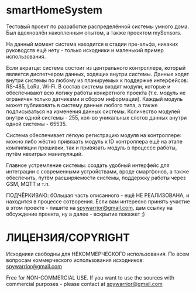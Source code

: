 # smartHomeSystem

Тестовый проект по разработке распределённой системы умного дома. Был вдохновлён накопленным опытом, а также проектом mySensors.

На данный момент система находится в стадии пре-альфа, никаких руководств ещё нету - только исходники и маленький пример использования.

Если вкратце: система состоит из центрального контроллера, который является диспетчером данных, ходящих внутри системы. Данные ходят внутри системы по любому из планируемых к поддержке интерфейсов: RS-485, LoRa, Wi-Fi. В состав системы входят модули, которые и обеспечивают всю логику работы конкретного проекта (т.е. модуль не ограничен только датчиками и сбором информации). Каждый модуль может публиковать в систему данные любого типа, а также подписываться на изменения данных системы. Количество модулей внутри одной системы - 255, кол-во уникальных слотов данных внутри одной системы - 65535.

Система обеспечивает лёгкую регистрацию модуля на контроллере: можно либо жёстко привязать модуль к ID контроллера ещё на этапе компиляции прошивки, так и привязать модуль в процессе работы, путём нехитрых манипуляций.

Главное устремление системы: создать удобный интерфейс для интеграции с современными устройствами, вроде смартфонов, а также обеспечить, путём расширяемости системы, поддержку работы через GSM, MQTT и т.п.

ПОДЧЁРКИВАЮ: бОльшая часть описанного - ещё НЕ РЕАЛИЗОВАНА, и находится в процессе сотворения. Если вам интересно принять участие в этом проекте - пишите на spywarrior@gmail.com, дам ссылку на обсуждение проекта, ну а далее - вскрытие покажет ;)

# ЛИЦЕНЗИЯ/COPYRIGHT

Исходники свободны для НЕКОММЕРЧЕСКОГО использования. По всем вопросам коммерческого использования исходников: spywarrior@gmail.com

Free for NON-COMMERCIAL USE. If you want to use the sources with commercial purposes - please contact at spywarrior@gmail.com
